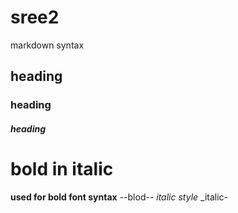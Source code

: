 # sree2
markdown syntax
## heading 
### heading 
##### heading
# bold in italic
**used for bold font syntax**
--blod--
*italic style*
_italic-
